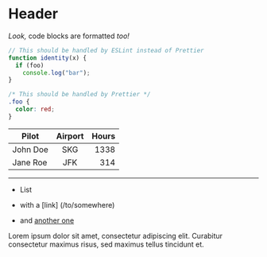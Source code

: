 # Header

_Look,_ code blocks are formatted _too!_

```js
// This should be handled by ESLint instead of Prettier
function identity(x) {
  if (foo)
    console.log("bar");
}
```

```css
/* This should be handled by Prettier */
.foo {
  color: red;
}
```

| Pilot    | Airport | Hours |
| -------- | :-----: | ----: |
| John Doe |   SKG   |  1338 |
| Jane Roe |   JFK   |   314 |

---

- List
- with a [link] (/to/somewhere)
- and [another one]

  [another one]: http://example.com "Example title"

Lorem ipsum dolor sit amet, consectetur adipiscing elit.
Curabitur consectetur maximus risus, sed maximus tellus tincidunt et.
